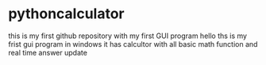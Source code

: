 # pythoncalculator
this is my first github repository with my first GUI program
hello ths is my frist gui program in windows 
it has calcultor with all basic math function and real time answer update
